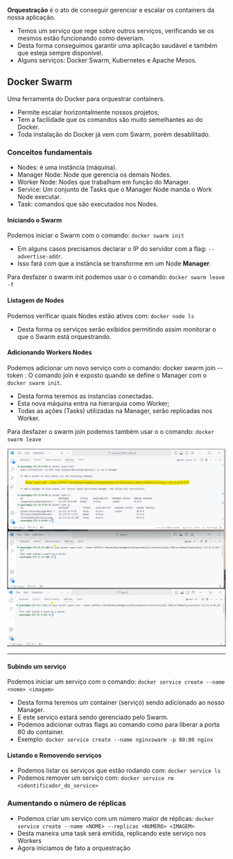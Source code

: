 
 **Orquestração** é o ato de conseguir gerenciar e escalar os containers da 
nossa aplicação.
- Temos um serviço que rege sobre outros serviços, verificando se os 
mesmos estão funcionando como deveriam.
- Desta forma conseguimos garantir uma aplicação saudável e também que 
esteja sempre disponível.
- Alguns serviços: Docker Swarm, Kubernetes e Apache Mesos.


## Docker Swarm

Uma ferramenta do Docker para orquestrar containers.
- Permite escalar horizontalmente nossos projetos;
- Tem a facilidade que os comandos são muito semelhantes ao do Docker.
- Toda instalação do Docker já vem com Swarm, porém desabilitado.


### Conceitos fundamentais
- Nodes: é uma instância (máquina).
- Manager Node: Node que gerencia os demais Nodes.
- Worker Node: Nodes que trabalham em função do Manager.
- Service: Um conjunto de Tasks que o Manager Node manda o Work Node executar.
- Task: comandos que são executados nos Nodes.

#### Iniciando o Swarm

Podemos iniciar o Swarm com o comando: ```docker swarm init```
- Em alguns casos precisamos declarar o IP do servidor com a flag: ```--advertise-addr```.
- Isso fará com que a instância se transforme em um Node **Manager**.

Para desfazer o swarm init podemos usar o o comando: ```docker swarm leave -f```

#### Listagem de Nodes
Podemos verificar quais Nodes estão ativos com: ```docker node ls```
- Desta forma os serviços serão exibidos permitindo assim monitorar o que o Swarm está orquestrando.


#### Adicionando Workers Nodes

 Podemos adicionar um novo serviço com o comando: docker swarm join --token <TOKEN> <IP>:<PORTA>
 O comando join é exposto quando se define o Manager com o ```docker swarm init```.
- Desta forma teremos as instancias conectadas.
- Esta nova máquina entra na hierarquia como Worker;
- Todas as ações (Tasks) utilizadas na Manager, serão replicadas nos Worker.

Para desfazer o swarm join podemos também usar o o comando: ```docker swarm leave```

![nodes](conectando_nodes.png)

--------------------------------------

#### Subindo um serviço
Podemos iniciar um serviço com o comando: ```docker service create --name <nome> <imagem>```
- Desta forma teremos um container (serviço) sendo adicionado ao nosso Manager.
- E este serviço estará sendo gerenciado pelo Swarm.
- Podemos adicionar outras flags ao comando como para liberar a porta 80 do container.
- Exemplo:
 ```docker service create --name nginxswarm -p 80:80 nginx```


#### Listando e Removendo serviços
- Podemos listar os serviços que estão rodando com: ```docker service ls```
- Podemos remover um serviço com: ```docker service rm <identificador_do_service>```


### Aumentando o número de réplicas
- Podemos criar um serviço com um número maior de réplicas: ```docker service create --name <NOME> --replicas <NUMERO> <IMAGEM>```
- Desta maneira uma task será emitida, replicando este serviço nos Workers
- Agora iniciamos de fato a orquestração

